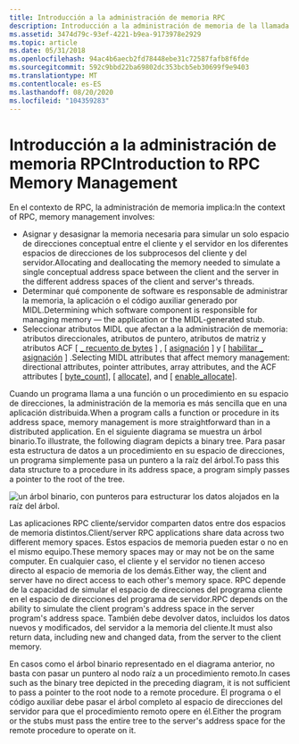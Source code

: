 ```yaml
---
title: Introducción a la administración de memoria RPC
description: Introducción a la administración de memoria de la llamada a procedimiento remoto (RPC).
ms.assetid: 3474d79c-93ef-4221-b9ea-9173978e2929
ms.topic: article
ms.date: 05/31/2018
ms.openlocfilehash: 94ac4b6aecb2fd78448ebe31c72587fafb8f6fde
ms.sourcegitcommit: 592c9bbd22ba69802dc353bcb5eb30699f9e9403
ms.translationtype: MT
ms.contentlocale: es-ES
ms.lasthandoff: 08/20/2020
ms.locfileid: "104359283"
---
```

# <a name="introduction-to-rpc-memory-management"></a><span data-ttu-id="26160-103">Introducción a la administración de memoria RPC</span><span class="sxs-lookup"><span data-stu-id="26160-103">Introduction to RPC Memory Management</span></span>

<span data-ttu-id="26160-104">En el contexto de RPC, la administración de memoria implica:</span><span class="sxs-lookup"><span data-stu-id="26160-104">In the context of RPC, memory management involves:</span></span>

-   <span data-ttu-id="26160-105">Asignar y desasignar la memoria necesaria para simular un solo espacio de direcciones conceptual entre el cliente y el servidor en los diferentes espacios de direcciones de los subprocesos del cliente y del servidor.</span><span class="sxs-lookup"><span data-stu-id="26160-105">Allocating and deallocating the memory needed to simulate a single conceptual address space between the client and the server in the different address spaces of the client and server's threads.</span></span>
-   <span data-ttu-id="26160-106">Determinar qué componente de software es responsable de administrar la memoria, la aplicación o el código auxiliar generado por MIDL.</span><span class="sxs-lookup"><span data-stu-id="26160-106">Determining which software component is responsible for managing memory — the application or the MIDL-generated stub.</span></span>
-   <span data-ttu-id="26160-107">Seleccionar atributos MIDL que afectan a la administración de memoria: atributos direccionales, atributos de puntero, atributos de matriz y atributos ACF \[ [ \_ recuento de bytes](/windows/desktop/Midl/byte-count) \] , \[ [asignación](/windows/desktop/Midl/allocate) \] y \[ [habilitar \_ asignación](/windows/desktop/Midl/enable-allocate) \] .</span><span class="sxs-lookup"><span data-stu-id="26160-107">Selecting MIDL attributes that affect memory management: directional attributes, pointer attributes, array attributes, and the ACF attributes \[ [byte\_count](/windows/desktop/Midl/byte-count)\], \[ [allocate](/windows/desktop/Midl/allocate)\], and \[ [enable\_allocate](/windows/desktop/Midl/enable-allocate)\].</span></span>

<span data-ttu-id="26160-108">Cuando un programa llama a una función o un procedimiento en su espacio de direcciones, la administración de la memoria es más sencilla que en una aplicación distribuida.</span><span class="sxs-lookup"><span data-stu-id="26160-108">When a program calls a function or procedure in its address space, memory management is more straightforward than in a distributed application.</span></span> <span data-ttu-id="26160-109">En el siguiente diagrama se muestra un árbol binario.</span><span class="sxs-lookup"><span data-stu-id="26160-109">To illustrate, the following diagram depicts a binary tree.</span></span> <span data-ttu-id="26160-110">Para pasar esta estructura de datos a un procedimiento en su espacio de direcciones, un programa simplemente pasa un puntero a la raíz del árbol.</span><span class="sxs-lookup"><span data-stu-id="26160-110">To pass this data structure to a procedure in its address space, a program simply passes a pointer to the root of the tree.</span></span>

![un árbol binario, con punteros para estructurar los datos alojados en la raíz del árbol.](images/bintree.png)

<span data-ttu-id="26160-112">Las aplicaciones RPC cliente/servidor comparten datos entre dos espacios de memoria distintos.</span><span class="sxs-lookup"><span data-stu-id="26160-112">Client/server RPC applications share data across two different memory spaces.</span></span> <span data-ttu-id="26160-113">Estos espacios de memoria pueden estar o no en el mismo equipo.</span><span class="sxs-lookup"><span data-stu-id="26160-113">These memory spaces may or may not be on the same computer.</span></span> <span data-ttu-id="26160-114">En cualquier caso, el cliente y el servidor no tienen acceso directo al espacio de memoria de los demás.</span><span class="sxs-lookup"><span data-stu-id="26160-114">Either way, the client and server have no direct access to each other's memory space.</span></span> <span data-ttu-id="26160-115">RPC depende de la capacidad de simular el espacio de direcciones del programa cliente en el espacio de direcciones del programa de servidor.</span><span class="sxs-lookup"><span data-stu-id="26160-115">RPC depends on the ability to simulate the client program's address space in the server program's address space.</span></span> <span data-ttu-id="26160-116">También debe devolver datos, incluidos los datos nuevos y modificados, del servidor a la memoria del cliente.</span><span class="sxs-lookup"><span data-stu-id="26160-116">It must also return data, including new and changed data, from the server to the client memory.</span></span>

<span data-ttu-id="26160-117">En casos como el árbol binario representado en el diagrama anterior, no basta con pasar un puntero al nodo raíz a un procedimiento remoto.</span><span class="sxs-lookup"><span data-stu-id="26160-117">In cases such as the binary tree depicted in the preceding diagram, it is not sufficient to pass a pointer to the root node to a remote procedure.</span></span> <span data-ttu-id="26160-118">El programa o el código auxiliar debe pasar el árbol completo al espacio de direcciones del servidor para que el procedimiento remoto opere en él.</span><span class="sxs-lookup"><span data-stu-id="26160-118">Either the program or the stubs must pass the entire tree to the server's address space for the remote procedure to operate on it.</span></span>

 

 